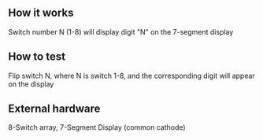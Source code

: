 <!---

This file is used to generate your project datasheet. Please fill in the information below and delete any unused
sections.

You can also include images in this folder and reference them in the markdown. Each image must be less than
512 kb in size, and the combined size of all images must be less than 1 MB.
-->

## How it works

Switch number N (1-8) will display digit "N" on the 7-segment display

## How to test

Flip switch N, where N is switch 1-8, and the corresponding digit will appear on the display

## External hardware

8-Switch array, 7-Segment Display (common cathode)
